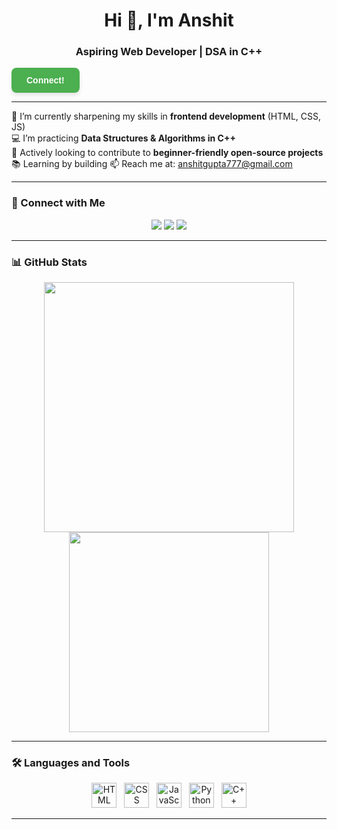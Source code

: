 <h1 align="center">Hi 👋, I'm Anshit</h1>
<h3 align="center">Aspiring Web Developer | DSA in C++</h3>

<a href="https://anshit-gupta.github.io/Anshit-bio/" target="_blank" style="
  display: inline-block;
  padding: 12px 24px;
  background-color: #4CAF50;
  color: white;
  text-decoration: none;
  border-radius: 8px;
  font-weight: bold;
  font-family: Arial, sans-serif;
  box-shadow: 0 4px 6px rgba(0,0,0,0.1);
  transition: background-color 0.3s ease, transform 0.2s ease;
" 
onmouseover="this.style.backgroundColor='#45a049'; this.style.transform='scale(1.05)'"
onmouseout="this.style.backgroundColor='#4CAF50'; this.style.transform='scale(1)'">
  Connect!
</a>


---

🌱 I’m currently sharpening my skills in **frontend development** (HTML, CSS, JS)  
💻 I’m practicing **Data Structures & Algorithms in C++**  
🎯 Actively looking to contribute to **beginner-friendly open-source projects**  
📚 Learning by building 
📫 Reach me at: [anshitgupta777@gmail.com](mailto:anshitgupta777@gmail.com)

---

### 🔗 Connect with Me

<p align="center">
  <a href="https://github.com/Anshit-Gupta"><img src="https://img.shields.io/badge/GitHub-100000?style=for-the-badge&logo=github&logoColor=white" /></a>
  <a href="https://www.linkedin.com/in/anshit-gupta-2b2247365/"><img src="https://img.shields.io/badge/LinkedIn-0A66C2?style=for-the-badge&logo=linkedin&logoColor=white" /></a>
  <a href="mailto:anshitgupta777@gmail.com"><img src="https://img.shields.io/badge/Email-D14836?style=for-the-badge&logo=gmail&logoColor=white" /></a>
</p>

---

### 📊 GitHub Stats

<p align="center">
  <img src="https://github-readme-stats.vercel.app/api?username=Anshit-Gupta&show_icons=true&theme=tokyonight" width="400"/>
  <img src="https://github-readme-stats.vercel.app/api/top-langs/?username=Anshit-Gupta&layout=compact&theme=tokyonight" width="320"/>
</p>

---
### 🛠️ Languages and Tools

<p align="center">
  <img src="https://cdn.jsdelivr.net/gh/devicons/devicon/icons/html5/html5-original.svg" height="40" alt="HTML" />
  &nbsp;
  <img src="https://cdn.jsdelivr.net/gh/devicons/devicon/icons/css3/css3-original.svg" height="40" alt="CSS" />
  &nbsp;
  <img src="https://cdn.jsdelivr.net/gh/devicons/devicon/icons/javascript/javascript-original.svg" height="40" alt="JavaScript" />
  &nbsp;
  <img src="https://cdn.jsdelivr.net/gh/devicons/devicon/icons/python/python-original.svg" height="40" alt="Python" />
  &nbsp;
  <img src="https://cdn.jsdelivr.net/gh/devicons/devicon/icons/cplusplus/cplusplus-original.svg" height="40" alt="C++" />
</p>

---



